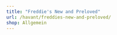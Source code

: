 ```yaml
---
title: "Freddie's New and Preloved"
url: /havant/freddies-new-and-preloved/
shop: Allgemein
---
```

